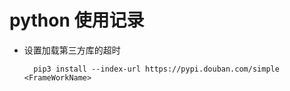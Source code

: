 # python 使用记录

* 设置加载第三方库的超时

		pip3 install --index-url https://pypi.douban.com/simple <FrameWorkName>
